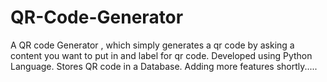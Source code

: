 # QR-Code-Generator

A QR code Generator , which simply generates a qr code by asking a content you want to put in and label for qr code. 
Developed using Python Language.
Stores QR code in a Database.
Adding more features shortly.....
